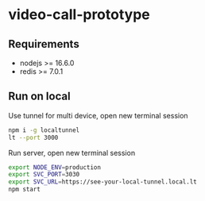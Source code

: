 # video-call-prototype

## Requirements

* nodejs >= 16.6.0
* redis >= 7.0.1

## Run on local

Use tunnel for multi device, open new terminal session
```sh
npm i -g localtunnel
lt --port 3000
```

Run server, open new terminal session
```sh
export NODE_ENV=production
export SVC_PORT=3030
export SVC_URL=https://see-your-local-tunnel.local.lt
npm start
```
